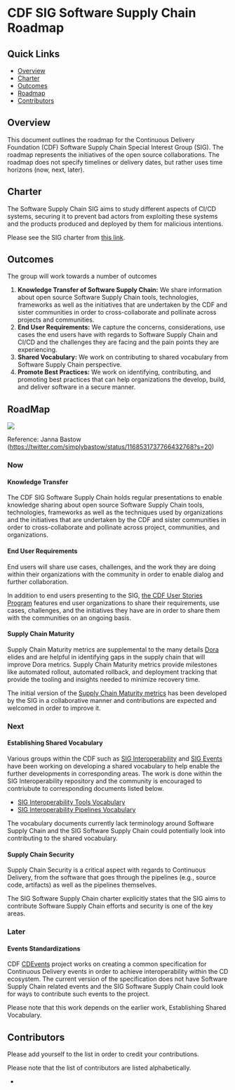 # CDF SIG Software Supply Chain Roadmap

## Quick Links

- [Overview](#overview)
- [Charter](#charter)
- [Outcomes](#outcomes)
- [Roadmap](#roadmap)
- [Contributors](#contributors)

## Overview

This document outlines the roadmap for the Continuous Delivery Foundation (CDF)
Software Supply Chain Special Interest Group (SIG). The roadmap represents the
initiatives of the open source collaborations. The roadmap does not specify
timelines or delivery dates, but rather uses time horizons (now, next, later).

## Charter

The Software Supply Chain SIG aims to study different aspects of CI/CD systems, securing
it to prevent bad actors from exploiting these systems and the products produced and deployed by
them for malicious intentions.

Please see the SIG charter from [this link](https://github.com/cdfoundation/sig-software-supply-chain/blob/main/README.md).

## Outcomes 

The group will work towards a number of outcomes 

1. **Knowledge Transfer of Software Supply Chain:** We share information
   about open source Software Supply Chain tools, technologies, frameworks
   as well as the initiatives that are undertaken by the CDF and sister
   communities in order to cross-collaborate and pollinate across projects
   and communities.
2. **End User Requirements:** We capture the concerns, considerations, use cases
   the end users have with regards to Software Supply Chain and CI/CD and the
   challenges they are facing and the pain points they are experiencing.
3. **Shared Vocabulary:** We work on contributing to shared vocabulary from Software
   Supply Chain perspective.
4. **Promote Best Practices:** We work on identifying, contributing, and promoting
   best practices that can help organizations the develop, build, and deliver software
   in a secure manner.

## RoadMap

![](https://lh5.googleusercontent.com/5F-b4dHm1MMqn47PNzMx9Br7h6N62fEnZU3xp60E9LksEo-MmOK8Ok0PqjyAet4oevSk4vXcgfdi7wg8V4gRuvklCDoO57km-r6DKZS7w4IFhlquyq4_KCHrcYVZNXR1EIRTyDxO)

Reference: Janna Bastow (https://twitter.com/simplybastow/status/1168531737766432768?s=20)

### Now 

#### Knowledge Transfer

The CDF SIG Software Supply Chain holds regular presentations to enable knowledge sharing about
open source Software Supply Chain tools, technologies, frameworks as well as the techniques used
by organizations and the initiatives that are undertaken by the CDF and sister communities in order
to cross-collaborate and pollinate across project, communities, and organizations.

#### End User Requirements

End users will share use cases, challenges, and the work they are doing within
their organizations with the community in order to enable dialog and further
collaboration.

In addition to end users presenting to the SIG, [the CDF User Stories Program](https://cd.foundation/blog/2023/02/07/launching-cdf-user-stories-first-up-fidelity-investments/)
features end user organizations to share their requirements, use cases, challenges, and the initiatives
they have are in order to share them with the communities on an ongoing basis.

#### Supply Chain Maturity

Supply Chain Maturity metrics are supplemental to the many details [Dora](https://www.devops-research.com/research.html)
elides and are helpful in identifying gaps in the supply chain that will improve Dora metrics.
Supply Chain Maturity metrics provide milestones like automated rollout, automated rollback, and deployment
tracking that provide the tooling and insights needed to minimize recovery time.

The initial version of the [Supply Chain Maturity metrics](https://github.com/cdfoundation/sig-software-supply-chain/blob/main/docs/supply-chain-maturity.md)
has been developed by the SIG in a collaborative manner and contributions are expected and welcomed in
order to improve it.

### Next

#### Establishing Shared Vocabulary

Various groups within the CDF such as [SIG Interoperability](https://github.com/cdfoundation/sig-interoperability)
and [SIG Events](https://github.com/cdfoundation/sig-events) have been working on
developing a shared vocabulary to help enable the further developments in corresponding
areas. The work is done within the SIG Interoperability repository and the community is
encouraged to contriubute to corresponding documents listed below.

* [SIG Interoperability Tools Vocabulary](https://github.com/cdfoundation/sig-interoperability/blob/main/docs/tools-terminology.md)
* [SIG Interoperability Pipelines Vocabulary](https://github.com/cdfoundation/sig-interoperability/blob/main/docs/pipelines-terminology.md)

The vocabulary documents currently lack terminology around Software Supply Chain and the SIG
Software Supply Chain could potentially look into contributing to the shared vocabulary.

#### Supply Chain Security

Supply Chain Security is a critical aspect with regards to Continuous Delivery, from the
software that goes through the pipelines (e.g., source code, artifacts) as well as the
pipelines themselves.

The SIG Software Supply Chain charter explicitly states that the SIG aims to contribute
Software Supply Chain efforts and security is one of the key areas.

### Later

#### Events Standardizations

CDF [CDEvents](https://cdevents.dev) project works on creating a common specification for
Continuous Delivery events in order to achieve interoperability within the CD ecosystem.
The current version of the specification does not have Software Supply Chain related
events and the SIG Software Supply Chain could look for ways to contribute such events
to the project.

Please note that this work depends on the earlier work, Establishing Shared Vocabulary.


## Contributors

Please add yourself to the list in order to credit your contributions.

Please note that the list of contributors are listed alphabetically.

*
